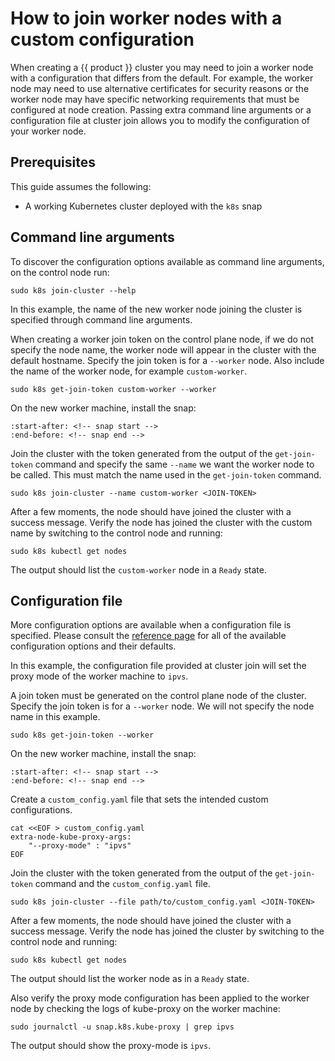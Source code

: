 # How to join worker nodes with a custom configuration

When creating a {{ product }} cluster you may need to join a worker node with
a configuration that differs from the default. For example, the worker node
may need to use alternative certificates for security reasons or the worker
node may have specific networking requirements that must be configured at node
creation. Passing extra command line arguments or a configuration file
at cluster join allows you to modify the configuration of your worker node.

## Prerequisites

This guide assumes the following:

- A working Kubernetes cluster deployed with the `k8s` snap

## Command line arguments

To discover the configuration options available as command line arguments,
on the control node run:

```
sudo k8s join-cluster --help
```

In this example, the name of the new worker node joining the cluster is
specified through command line arguments.

When creating a worker join token on the control plane node, if we do not
specify the node name, the worker node will appear in the cluster with
the default hostname. Specify the join token is for a `--worker` node. Also
include the name of the worker node, for example `custom-worker`.

```
sudo k8s get-join-token custom-worker --worker
```

On the new worker machine, install the snap:

```{literalinclude} ../../../_parts/install.md
:start-after: <!-- snap start -->
:end-before: <!-- snap end -->
```

Join the cluster with the token generated from the output of the
`get-join-token` command and specify the same `--name` we want the worker node
to be called. This must match the name used in the `get-join-token` command.

```
sudo k8s join-cluster --name custom-worker <JOIN-TOKEN>
```

After a few moments, the node should have joined the cluster with a success
message. Verify the node has joined the cluster with the custom name by
switching to the control node and running:

```
sudo k8s kubectl get nodes
```

The output should list the `custom-worker` node in a `Ready` state.

## Configuration file

More configuration options are available when a configuration file is specified.
Please consult the [reference page] for all of the available configuration
options and their defaults.

In this example, the configuration file provided at cluster join will set the
proxy mode of the worker machine to `ipvs`.

A join token must be generated on the control plane node of the cluster.
Specify the join token is for a `--worker` node. We will not specify the
node name in this example.

```
sudo k8s get-join-token --worker
```

On the new worker machine, install the snap:

```{literalinclude} ../../../_parts/install.md
:start-after: <!-- snap start -->
:end-before: <!-- snap end -->
```

Create a `custom_config.yaml` file that sets the intended custom configurations.

```
cat <<EOF > custom_config.yaml
extra-node-kube-proxy-args:
    "--proxy-mode" : "ipvs"
EOF
```

Join the cluster with the token generated from the output of the
`get-join-token` command and the `custom_config.yaml` file.

```
sudo k8s join-cluster --file path/to/custom_config.yaml <JOIN-TOKEN>
```

After a few moments, the node should have joined the cluster with a success
message. Verify the node has joined the cluster by switching to the control
node and running:

```
sudo k8s kubectl get nodes
```

The output should list the worker node as in a `Ready` state.

Also verify the proxy mode configuration has been applied to the worker node
by checking the logs of kube-proxy on the worker machine:

```
sudo journalctl -u snap.k8s.kube-proxy | grep ipvs
```

The output should show the proxy-mode is `ipvs`.

<!-- LINKS -->

[reference page]: /snap/reference/config-files/worker-join-config.md
